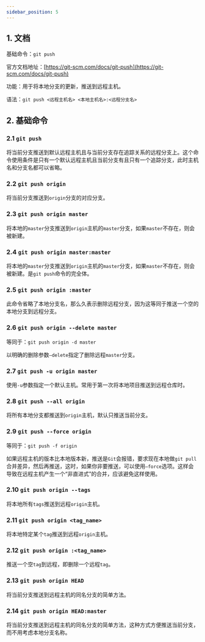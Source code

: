 ```yaml
---
sidebar_position: 5
---
```


## 1. 文档

基础命令：`git push`

官方文档地址：[https://git-scm.com/docs/git-push](https://git-scm.com/docs/git-push)

功能：用于将本地分支的更新，推送到远程主机。

语法：`git push <远程主机名> <本地主机名>:<远程分支名>`

## 2. 基础命令

### 2.1 `git push`

将当前分支推送到默认远程主机且与当前分支存在追踪关系的远程分支上。这个命令使用条件是只有一个默认远程主机且当前分支有且只有一个追踪分支，此时主机名和分支名都可以省略。

### 2.2 `git push origin`

将当前分支推送到`origin`分支的对应分支。

### 2.3 `git push origin master`

将本地的`master`分支推送到`origin`主机的`master`分支，如果`master`不存在，则会被新建。

### 2.4 `git push origin master:master`

将本地的`master`分支推送到`origin`主机的`master`分支，如果`master`不存在，则会被新建。是`git push`命令的完全体。

### 2.5 `git push origin :master`

此命令省略了本地分支名，那么久表示删除远程分支，因为这等同于推送一个空的本地分支到远程分支。

### 2.6 `git push origin --delete master`

等同于：`git push origin -d master`

以明确的删除参数`—delete`指定了删除远程`master`分支。

### 2.7 `git push -u origin master`

使用`-u`参数指定一个默认主机。常用于第一次将本地项目推送到远程仓库时。

### 2.8 `git push --all origin`

将所有本地分支都推送到`origin`主机，默认只推送当前分支。

### 2.9 `git push --force origin`

等同于：`git push -f origin`

如果远程主机的版本比本地版本新，推送是`Git`会报错，要求现在本地做`git pull`合并差异，然后再推送，这时，如果你非要推送，可以使用`—force`选项。这样会导致在远程主机产生一个“非直进式”的合并，应该避免这样使用。

### 2.10 `git push origin --tags`

将本地所有`tags`推送到远程`origin`主机。

### 2.11 `git push origin <tag_name>`

将本地特定某个`tag`推送到远程`origin`主机。

### 2.12 `git push origin :<tag_name>`

推送一个空`tag`到远程，即删除一个远程`tag`。

### 2.13 `git push origin HEAD`

将当前分支推送到远程主机的同名分支的简单方法。

### 2.14 `git push origin HEAD:master`

将当前分支推送到远程主机的同名分支的简单方法，这种方式方便推送当前分支，而不用考虑本地分支名称。
